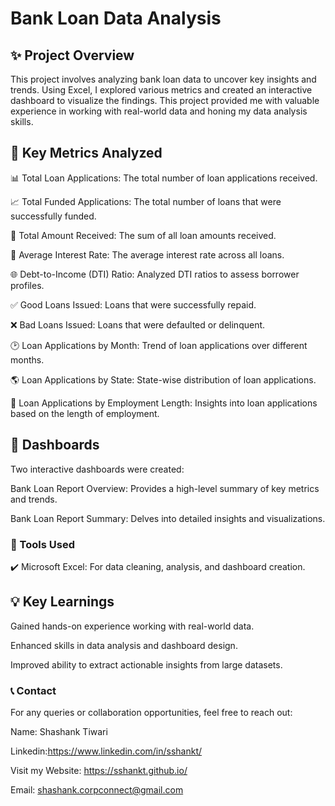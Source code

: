 # Bank Loan Data Analysis

## ✨ Project Overview

This project involves analyzing bank loan data to uncover key insights and trends. Using Excel, I explored various metrics and created an interactive dashboard to visualize the findings. This project provided me with valuable experience in working with real-world data and honing my data analysis skills.

## 🔢 Key Metrics Analyzed

📊 Total Loan Applications: The total number of loan applications received.

📈 Total Funded Applications: The total number of loans that were successfully funded.

💸 Total Amount Received: The sum of all loan amounts received.

🔢 Average Interest Rate: The average interest rate across all loans.

🌐 Debt-to-Income (DTI) Ratio: Analyzed DTI ratios to assess borrower profiles.

✅ Good Loans Issued: Loans that were successfully repaid.

❌ Bad Loans Issued: Loans that were defaulted or delinquent.

🕑 Loan Applications by Month: Trend of loan applications over different months.

🌎 Loan Applications by State: State-wise distribution of loan applications.

💼 Loan Applications by Employment Length: Insights into loan applications based on the length of employment.

## 🔄 Dashboards

Two interactive dashboards were created:

Bank Loan Report Overview: Provides a high-level summary of key metrics and trends.

Bank Loan Report Summary: Delves into detailed insights and visualizations.




### 📃 Tools Used

✔️ Microsoft Excel: For data cleaning, analysis, and dashboard creation.

## 💡 Key Learnings

Gained hands-on experience working with real-world data.

Enhanced skills in data analysis and dashboard design.

Improved ability to extract actionable insights from large datasets.


### 📞 Contact

For any queries or collaboration opportunities, feel free to reach out:

Name: Shashank Tiwari

Linkedin:https://www.linkedin.com/in/sshankt/

Visit my Website: https://sshankt.github.io/

Email: shashank.corpconnect@gmail.com
